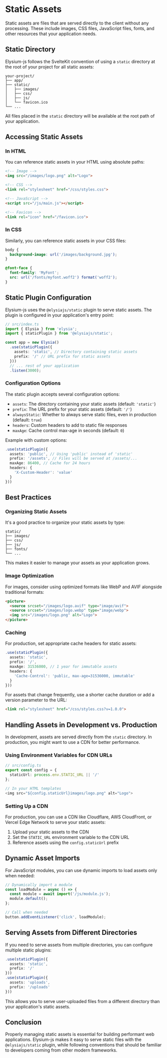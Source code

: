 # Static Assets

<GlassyCard 
  title="Managing Static Assets" 
  icon="📁"
  description="Learn how to handle static files like images, CSS, and JavaScript in your Elysium-js application">

Static assets are files that are served directly to the client without any processing. These include images, CSS files, JavaScript files, fonts, and other resources that your application needs.

</GlassyCard>

## Static Directory

Elysium-js follows the SvelteKit convention of using a `static` directory at the root of your project for all static assets:

```
your-project/
├── app/
├── static/
│   ├── images/
│   ├── css/
│   ├── js/
│   └── favicon.ico
└── ...
```

All files placed in the `static` directory will be available at the root path of your application.

## Accessing Static Assets

### In HTML

You can reference static assets in your HTML using absolute paths:

```html
<!-- Image -->
<img src="/images/logo.png" alt="Logo">

<!-- CSS -->
<link rel="stylesheet" href="/css/styles.css">

<!-- JavaScript -->
<script src="/js/main.js"></script>

<!-- Favicon -->
<link rel="icon" href="/favicon.ico">
```

### In CSS

Similarly, you can reference static assets in your CSS files:

```css
body {
  background-image: url('/images/background.jpg');
}

@font-face {
  font-family: 'MyFont';
  src: url('/fonts/myfont.woff2') format('woff2');
}
```

## Static Plugin Configuration

Elysium-js uses the `@elysiajs/static` plugin to serve static assets. The plugin is configured in your application's entry point:

```typescript
// src/index.ts
import { Elysia } from 'elysia';
import { staticPlugin } from '@elysiajs/static';

const app = new Elysia()
  .use(staticPlugin({
    assets: 'static', // Directory containing static assets
    prefix: '/' // URL prefix for static assets
  }))
  // ... rest of your application
  .listen(3000);
```

### Configuration Options

The static plugin accepts several configuration options:

- `assets`: The directory containing your static assets (default: `'static'`)
- `prefix`: The URL prefix for your static assets (default: `'/'`)
- `alwaysStatic`: Whether to always serve static files, even in production (default: `true`)
- `headers`: Custom headers to add to static file responses
- `maxAge`: Cache control max-age in seconds (default: `0`)

Example with custom options:

```typescript
.use(staticPlugin({
  assets: 'public', // Using 'public' instead of 'static'
  prefix: '/assets', // Files will be served at /assets/...
  maxAge: 86400, // Cache for 24 hours
  headers: {
    'X-Custom-Header': 'value'
  }
}))
```

## Best Practices

### Organizing Static Assets

It's a good practice to organize your static assets by type:

```
static/
├── images/
├── css/
├── js/
├── fonts/
└── ...
```

This makes it easier to manage your assets as your application grows.

### Image Optimization

For images, consider using optimized formats like WebP and AVIF alongside traditional formats:

```html
<picture>
  <source srcset="/images/logo.avif" type="image/avif">
  <source srcset="/images/logo.webp" type="image/webp">
  <img src="/images/logo.png" alt="Logo">
</picture>
```

### Caching

For production, set appropriate cache headers for static assets:

```typescript
.use(staticPlugin({
  assets: 'static',
  prefix: '/',
  maxAge: 31536000, // 1 year for immutable assets
  headers: {
    'Cache-Control': 'public, max-age=31536000, immutable'
  }
}))
```

For assets that change frequently, use a shorter cache duration or add a version parameter to the URL:

```html
<link rel="stylesheet" href="/css/styles.css?v=1.0.0">
```

## Handling Assets in Development vs. Production

In development, assets are served directly from the `static` directory. In production, you might want to use a CDN for better performance.

### Using Environment Variables for CDN URLs

```typescript
// src/config.ts
export const config = {
  staticUrl: process.env.STATIC_URL || '/'
};

// In your HTML templates
<img src="${config.staticUrl}images/logo.png" alt="Logo">
```

### Setting Up a CDN

For production, you can use a CDN like Cloudflare, AWS CloudFront, or Vercel Edge Network to serve your static assets:

1. Upload your static assets to the CDN
2. Set the `STATIC_URL` environment variable to the CDN URL
3. Reference assets using the `config.staticUrl` prefix

## Dynamic Asset Imports

For JavaScript modules, you can use dynamic imports to load assets only when needed:

```javascript
// Dynamically import a module
const loadModule = async () => {
  const module = await import('/js/module.js');
  module.default();
};

// Call when needed
button.addEventListener('click', loadModule);
```

## Serving Assets from Different Directories

If you need to serve assets from multiple directories, you can configure multiple static plugins:

```typescript
.use(staticPlugin({
  assets: 'static',
  prefix: '/'
}))
.use(staticPlugin({
  assets: 'uploads',
  prefix: '/uploads'
}))
```

This allows you to serve user-uploaded files from a different directory than your application's static assets.

## Conclusion

Properly managing static assets is essential for building performant web applications. Elysium-js makes it easy to serve static files with the `@elysiajs/static` plugin, while following conventions that should be familiar to developers coming from other modern frameworks.
